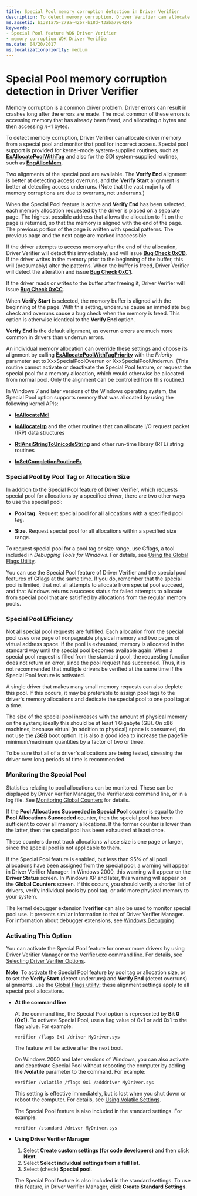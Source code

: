 ```yaml
---
title: Special Pool memory corruption detection in Driver Verifier
description: To detect memory corruption, Driver Verifier can allocate driver memory from a special pool and monitor that pool for incorrect access. 
ms.assetid: b1381a75-279a-42b7-b18d-43aba796424b
keywords:
- Special Pool feature WDK Driver Verifier
- memory corruption WDK Driver Verifier
ms.date: 04/20/2017
ms.localizationpriority: medium
---
```


# Special Pool memory corruption detection in Driver Verifier

Memory corruption is a common driver problem. Driver errors can result in crashes long after the errors are made. The most common of these errors is accessing memory that has already been freed, and allocating *n* bytes and then accessing *n*+1 bytes.

To detect memory corruption, Driver Verifier can allocate driver memory from a special pool and monitor that pool for incorrect access. Special pool support is provided for kernel-mode system-supplied routines, such as [**ExAllocatePoolWithTag**](/windows-hardware/drivers/ddi/wdm/nf-wdm-exallocatepoolwithtag) and also for the GDI system-supplied routines, such as [**EngAllocMem**](/windows/desktop/api/winddi/nf-winddi-engallocmem).

Two alignments of the special pool are available. The **Verify End** alignment is better at detecting access overruns, and the **Verify Start** alignment is better at detecting access underruns. (Note that the vast majority of memory corruptions are due to overruns, not underruns.)

When the Special Pool feature is active and **Verify End** has been selected, each memory allocation requested by the driver is placed on a separate page. The highest possible address that allows the allocation to fit on the page is returned, so that the memory is aligned with the end of the page. The previous portion of the page is written with special patterns. The previous page and the next page are marked inaccessible.

If the driver attempts to access memory after the end of the allocation, Driver Verifier will detect this immediately, and will issue [**Bug Check 0xCD**](../debugger/bug-check-0xcd--page-fault-beyond-end-of-allocation.md). If the driver writes in the memory prior to the beginning of the buffer, this will (presumably) alter the patterns. When the buffer is freed, Driver Verifier will detect the alteration and issue [**Bug Check 0xC1**](../debugger/bug-check-0xc1--special-pool-detected-memory-corruption.md).

If the driver reads or writes to the buffer after freeing it, Driver Verifier will issue [**Bug Check 0xCC**](../debugger/bug-check-0xcc--page-fault-in-freed-special-pool.md).

When **Verify Start** is selected, the memory buffer is aligned with the beginning of the page. With this setting, underruns cause an immediate bug check and overruns cause a bug check when the memory is freed. This option is otherwise identical to the **Verify End** option.

**Verify End** is the default alignment, as overrun errors are much more common in drivers than underrun errors.

An individual memory allocation can override these settings and choose its alignment by calling [**ExAllocatePoolWithTagPriority**](/windows-hardware/drivers/ddi/wdm/nf-wdm-exallocatepoolwithtagpriority) with the *Priority* parameter set to XxxSpecialPoolOverrun or XxxSpecialPoolUnderrun. (This routine cannot activate or deactivate the Special Pool feature, or request the special pool for a memory allocation, which would otherwise be allocated from normal pool. Only the alignment can be controlled from this routine.)

In Windows 7 and later versions of the Windows operating system, the Special Pool option supports memory that was allocated by using the following kernel APIs:

-   [**IoAllocateMdl**](/windows-hardware/drivers/ddi/wdm/nf-wdm-ioallocatemdl)

-   [**IoAllocateIrp**](/windows-hardware/drivers/ddi/wdm/nf-wdm-ioallocateirp) and the other routines that can allocate I/O request packet (IRP) data structures

-   [**RtlAnsiStringToUnicodeString**](/windows-hardware/drivers/ddi/wdm/nf-wdm-rtlansistringtounicodestring) and other run-time library (RTL) string routines

-   [**IoSetCompletionRoutineEx**](/windows-hardware/drivers/ddi/wdm/nf-wdm-iosetcompletionroutineex)

### <span id="special_pool_by_pool_tag_or_allocation_size"></span><span id="SPECIAL_POOL_BY_POOL_TAG_OR_ALLOCATION_SIZE"></span>Special Pool by Pool Tag or Allocation Size

In addition to the Special Pool feature of Driver Verifier, which requests special pool for allocations by a specified *driver*, there are two other ways to use the special pool:

-   **Pool tag.** Request special pool for all allocations with a specified pool tag.

-   **Size.** Request special pool for all allocations within a specified size range.

To request special pool for a pool tag or size range, use Gflags, a tool included in *Debugging Tools for Windows*. For details, see [Using the Global Flags Utility](using-the-global-flags-utility.md).

You can use the Special Pool feature of Driver Verifier and the special pool features of Gflags at the same time. If you do, remember that the special pool is limited, that not all attempts to allocate from special pool succeed, and that Windows returns a success status for failed attempts to allocate from special pool that are satisfied by allocations from the regular memory pools.

### <span id="special_pool_efficiency"></span><span id="SPECIAL_POOL_EFFICIENCY"></span>Special Pool Efficiency

Not all special pool requests are fulfilled. Each allocation from the special pool uses one page of nonpageable physical memory and two pages of virtual address space. If the pool is exhausted, memory is allocated in the standard way until the special pool becomes available again. When a special pool request is filled from the standard pool, the requesting function does not return an error, since the pool request has succeeded. Thus, it is not recommended that multiple drivers be verified at the same time if the Special Pool feature is activated.

A single driver that makes many small memory requests can also deplete this pool. If this occurs, it may be preferable to assign pool tags to the driver's memory allocations and dedicate the special pool to one pool tag at a time.

The size of the special pool increases with the amount of physical memory on the system; ideally this should be at least 1 Gigabyte (GB). On x86 machines, because virtual (in addition to physical) space is consumed, do not use the [**/3GB**](https://support.microsoft.com/help/833721/available-switch-options-for-the-windows-xp-and-the-windows-server-200) boot option. It is also a good idea to increase the pagefile minimum/maximum quantities by a factor of two or three.

To be sure that all of a driver's allocations are being tested, stressing the driver over long periods of time is recommended.

### <span id="monitoring_the_special_pool"></span><span id="MONITORING_THE_SPECIAL_POOL"></span>Monitoring the Special Pool

Statistics relating to pool allocations can be monitored. These can be displayed by Driver Verifier Manager, the Verifier.exe command line, or in a log file. See [Monitoring Global Counters](monitoring-global-counters.md) for details.

If the **Pool Allocations Succeeded in Special Pool** counter is equal to the **Pool Allocations Succeeded** counter, then the special pool has been sufficient to cover all memory allocations. If the former counter is lower than the latter, then the special pool has been exhausted at least once.

These counters do not track allocations whose size is one page or larger, since the special pool is not applicable to them.

If the Special Pool feature is enabled, but less than 95% of all pool allocations have been assigned from the special pool, a warning will appear in Driver Verifier Manager. In Windows 2000, this warning will appear on the **Driver Status** screen. In Windows XP and later, this warning will appear on the **Global Counters** screen. If this occurs, you should verify a shorter list of drivers, verify individual pools by pool tag, or add more physical memory to your system.

The kernel debugger extension **!verifier** can also be used to monitor special pool use. It presents similar information to that of Driver Verifier Manager. For information about debugger extensions, see [Windows Debugging](../debugger/index.md).

### <span id="activating_this_option"></span><span id="ACTIVATING_THIS_OPTION"></span>Activating This Option

You can activate the Special Pool feature for one or more drivers by using Driver Verifier Manager or the Verifier.exe command line. For details, see [Selecting Driver Verifier Options](selecting-driver-verifier-options.md).

**Note**  To activate the Special Pool feature by pool tag or allocation size, or to set the **Verify Start** (detect underruns) and **Verify End** (detect overruns) alignments, use the [Global Flags utility](using-the-global-flags-utility.md); these alignment settings apply to all special pool allocations.

 

-   **At the command line**

    At the command line, the Special Pool option is represented by **Bit 0 (0x1)**. To activate Special Pool, use a flag value of 0x1 or add 0x1 to the flag value. For example:

    ```
    verifier /flags 0x1 /driver MyDriver.sys
    ```

    The feature will be active after the next boot.

    On Windows 2000 and later versions of Windows, you can also activate and deactivate Special Pool without rebooting the computer by adding the **/volatile** parameter to the command. For example:

    ```
    verifier /volatile /flags 0x1 /adddriver MyDriver.sys
    ```

    This setting is effective immediately, but is lost when you shut down or reboot the computer. For details, see [Using Volatile Settings](using-volatile-settings.md).

    The Special Pool feature is also included in the standard settings. For example:

    ```
    verifier /standard /driver MyDriver.sys
    ```

-   **Using Driver Verifier Manager**

    1.  Select **Create custom settings (for code developers)** and then click **Next**.
    2.  Select **Select individual settings from a full list**.
    3.  Select (check) **Special pool**.

    The Special Pool feature is also included in the standard settings. To use this feature, in Driver Verifier Manager, click **Create Standard Settings**.

 

